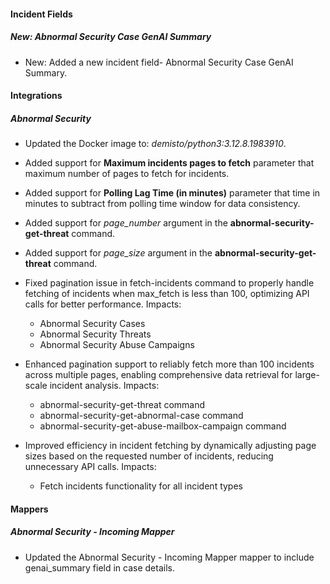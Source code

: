 
#### Incident Fields

##### New: Abnormal Security Case GenAI Summary

- New: Added a new incident field- Abnormal Security Case GenAI Summary.


#### Integrations

##### Abnormal Security
- Updated the Docker image to: *demisto/python3:3.12.8.1983910*.

- Added support for **Maximum incidents pages to fetch** parameter that maximum number of pages to fetch for incidents.
- Added support for **Polling Lag Time (in minutes)** parameter that time in minutes to subtract from polling time window for data consistency.
- Added support for *page_number* argument in the **abnormal-security-get-threat** command.
- Added support for *page_size* argument in the **abnormal-security-get-threat** command.
- Fixed pagination issue in fetch-incidents command to properly handle fetching of incidents when max_fetch is less than 100, optimizing API calls for better performance. Impacts:
  - Abnormal Security Cases
  - Abnormal Security Threats 
  - Abnormal Security Abuse Campaigns
- Enhanced pagination support to reliably fetch more than 100 incidents across multiple pages, enabling comprehensive data retrieval for large-scale incident analysis. Impacts:
  - abnormal-security-get-threat command
  - abnormal-security-get-abnormal-case command
  - abnormal-security-get-abuse-mailbox-campaign command
- Improved efficiency in incident fetching by dynamically adjusting page sizes based on the requested number of incidents, reducing unnecessary API calls. Impacts:
  - Fetch incidents functionality for all incident types
  
#### Mappers

##### Abnormal Security - Incoming Mapper

- Updated the Abnormal Security - Incoming Mapper mapper to include genai_summary field in case details.

